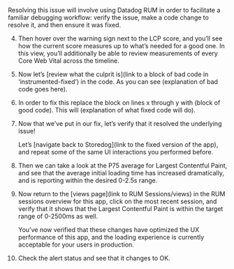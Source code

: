

Resolving this issue will involve using Datadog RUM in order to facilitate a familiar debugging workflow: verify the issue, make a code change to resolve it, and then ensure it was fixed.

4. Then hover over the warning sign next to the LCP score, and you’ll see how the current score measures up to what’s needed for a good one. In this view, you’ll additionally be able to review measurements of every Core Web Vital across the timeline.

5. Now let’s [review what the culprit is](link to a block of bad code in ‘instrumented-fixed’) in the code. As you can see (explanation of bad code goes here).

6. In order to fix this replace the block on lines x through y with (block of good code). This will (explanation of what fixed code will do).

7. Now that we’ve put in our fix, let’s verify that it resolved the underlying issue!

    Let’s [navigate back to Storedog](link to the fixed version of the app), and repeat some of the same UI interactions you performed before.

8. Then we can take a look at the P75 average for Largest Contentful Paint, and see that the average initial loading time has increased dramatically, and is reporting within the desired 0-2.5s range. 

9. Now return to the [views page](link to RUM Sessions/views) in the RUM sessions overview for this app, click on the most recent session, and verify that it shows that the Largest Contentful Paint is within the target range of 0-2500ms as well.

    You’ve now verified that these changes have optimized the UX performance of this app, and the loading experience is currently acceptable for your users in production.

10. Check the alert status and see that it changes to OK.